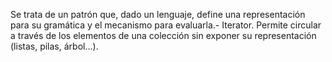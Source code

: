 Se trata de un patrón que, dado un lenguaje, define una representación para su gramática y el mecanismo para evaluarla.- Iterator. Permite circular a través de los elementos de una colección sin exponer su representación (listas, pilas, árbol…).